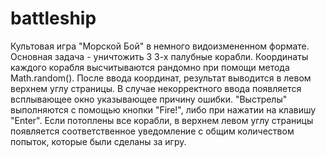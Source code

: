 # battleship
Культовая игра "Морской Бой" в немного видоизмененном формате.
Основная задача - уничтожить 3 3-х палубные корабли.
Координаты каждого корабля высчитываются рандомно при помощи метода Math.random().
После ввода координат, результат выводится в левом верхнем углу страницы. В случае некорректного ввода появляется всплывающее окно указывающее причину ошибки. "Выстрелы" выполняются с помощью кнопки "Fire!", либо при нажатии на клавишу "Enter". Если потоплены все корабли, в верхнем левом углу страницы появляется соответственное уведомление с общим количеством попыток, которые были сделаны за игру.
